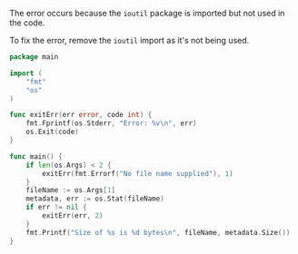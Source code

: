 The error occurs because the `ioutil` package is imported but not used in the code. 

To fix the error, remove the `ioutil` import as it's not being used.

```go
package main

import (
	"fmt"
	"os"
)

func exitErr(err error, code int) {
	fmt.Fprintf(os.Stderr, "Error: %v\n", err)
	os.Exit(code)
}

func main() {
	if len(os.Args) < 2 {
		exitErr(fmt.Errorf("No file name supplied"), 1)
	}
	fileName := os.Args[1]
	metadata, err := os.Stat(fileName)
	if err != nil {
		exitErr(err, 2)
	}
	fmt.Printf("Size of %s is %d bytes\n", fileName, metadata.Size())
}
```
